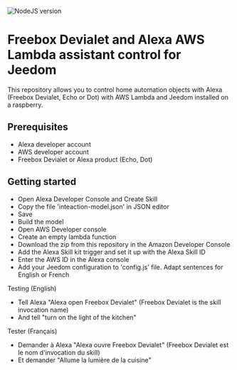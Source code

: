 ![NodeJS version](https://img.shields.io/badge/node-v8.10-green.svg)

# Freebox Devialet and Alexa AWS Lambda assistant control for Jeedom

This repository allows you to control home automation objects with Alexa (Freebox Devialet, Echo or Dot) with AWS Lambda and Jeedom installed on a raspberry.

Prerequisites
-------------
- Alexa developer account
- AWS developer account
- Freebox Devialet or Alexa product (Echo, Dot)


Getting started
-------------
- Open Alexa Developer Console and Create Skill
- Copy the file 'inteaction-model.json' in JSON editor
- Save
- Build the model
- Open AWS Developer console
- Create an empty lambda function
- Download the zip from this repository in the Amazon Developer Console
- Add the Alexa Skill kit trigger and set it up with the Alexa Skill ID
- Enter the AWS ID in the Alexa console
- Add your Jeedom configuration to 'config.js' file. Adapt sentences for English or French

Testing (English)
- Tell Alexa "Alexa open Freebox Devialet" (Freebox Devialet is the skill invocation name)
- And tell "turn on the light of the kitchen"

Tester (Français)
- Demander à Alexa "Alexa ouvre Freebox Devialet" (Freebox Devialet est le nom d'invocation du skill)
- Et demander "Allume la lumière de la cuisine"
